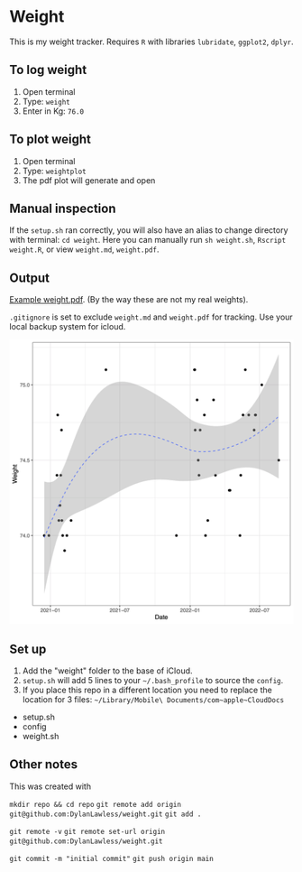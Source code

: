 # Weight
This is my weight tracker.
Requires `R` with libraries `lubridate`, `ggplot2`, `dplyr`.

## To log weight

1. Open terminal
2. Type: `weight`
3. Enter in Kg: `76.0`

## To plot weight

1. Open terminal
2. Type: `weightplot`
3. The pdf plot will generate and open

## Manual inspection
If the `setup.sh` ran correctly, you will also have an alias to change directory with terminal: `cd weight`.
Here you can manually run `sh weight.sh`, `Rscript weight.R`, or view `weight.md`, `weight.pdf`.

## Output
[Example weight.pdf](weight_example.pdf).
(By the way these are not my real weights).

`.gitignore` is set to exclude `weight.md` and `weight.pdf` for tracking. 
Use your local backup system for icloud.

![Weight plot example](weight_example.png?raw=true "Title")

## Set up
1. Add the "weight" folder to the base of iCloud. 
2. `setup.sh` will add 5 lines to your `~/.bash_profile` to source the `config`.
3. If you place this repo in a different location you need to replace the location for 3 files:
`~/Library/Mobile\ Documents/com~apple~CloudDocs`

* setup.sh
* config
* weight.sh

## Other notes
This was created with

`mkdir repo && cd repo`
`git remote add origin git@github.com:DylanLawless/weight.git`
`git add .`

`git remote -v`
`git remote set-url origin git@github.com:DylanLawless/weight.git`

`git commit -m "initial commit"`
`git push origin main`


